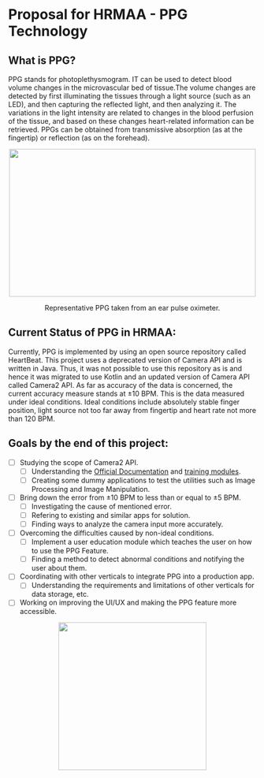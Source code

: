 # Proposal for HRMAA - PPG Technology

## What is PPG?

PPG stands for photoplethysmogram. IT can be used to detect blood volume changes in the microvascular bed of tissue.The volume changes are detected by first illuminating the tissues through a light source (such as an LED), and then capturing the reflected light, and then analyzing it. The variations in the light intensity are related to changes in the blood
perfusion of the tissue, and based on these changes heart-related information can be retrieved.
PPGs can be obtained from transmissive absorption (as at the fingertip) or reflection (as on the forehead).

<p align="center">
  <img width="500" height="300" src="https://upload.wikimedia.org/wikipedia/commons/4/4f/PPG.PNG">
</p>

<p align = "center">
Representative PPG taken from an ear pulse oximeter.
</p>


## Current Status of PPG in HRMAA:

Currently, PPG is implemented by using an open source repository called HeartBeat. This project uses a deprecated version of Camera API and is written in Java.
Thus, it was not possible to use this repository as is and hence it was migrated to use Kotlin and an updated version of Camera API called Camera2 API.
As far as accuracy of the data is concerned, the current accuracy measure stands at ±10 BPM. This is the data measured under ideal conditions. Ideal conditions include absolutely stable finger position, light source not too far away from fingertip and heart rate not more than 120 BPM.

## Goals by the end of this project:
- [ ] Studying the scope of Camera2 API.
    - [ ] Understanding the [Official Documentation](https://developer.android.com/reference/android/hardware/camera2/package-summary) and [training modules](https://developer.android.com/training/camera2).
    - [ ] Creating some dummy applications to test the utilities such as Image Processing and Image Manipulation.
- [ ] Bring down the error from ±10 BPM to less than or equal to ±5 BPM.
    - [ ] Investigating the cause of mentioned error.
    - [ ] Refering to existing and similar apps for solution.   
    - [ ] Finding ways to analyze the camera input more accurately. 
- [ ] Overcoming the difficulties caused by non-ideal conditions.
    - [ ] Implement a user education module which teaches the user on how to use the PPG Feature.
    - [ ] Finding a method to detect abnormal conditions and notifying the user about them.
- [ ] Coordinating with other verticals to integrate PPG into a production app.
    - [ ] Understanding the requirements and limitations of other verticals for data storage, etc.
- [ ] Working on improving the UI/UX and making the PPG feature more accessible.

<p align="center">
  <img src="https://github.com/mmjsmohit/HRMAA-Proposal-PPG/blob/main/HRMAA.gif" width="300" />
</p>
